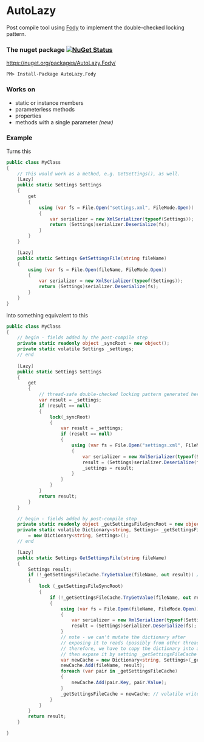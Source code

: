 # AutoLazy

Post compile tool using [Fody](https://github.com/Fody/Fody) to implement the double-checked locking pattern.

### The nuget package  [![NuGet Status](http://img.shields.io/nuget/v/AutoLazy.Fody.svg?style=flat)](https://www.nuget.org/packages/AutoLazy.Fody/)

https://nuget.org/packages/AutoLazy.Fody/

    PM> Install-Package AutoLazy.Fody

### Works on
* static or instance members
* parameterless methods
* properties
* methods with a single parameter *(new)*

### Example
Turns this
```c#
public class MyClass
{
	// This would work as a method, e.g. GetSettings(), as well.
	[Lazy]
	public static Settings Settings
	{
		get
		{
			using (var fs = File.Open("settings.xml", FileMode.Open))
			{
				var serializer = new XmlSerializer(typeof(Settings));
				return (Settings)serializer.Deserialize(fs);
			}
		}
	}

	[Lazy]
	public static Settings GetSettingsFile(string fileName)
	{
		using (var fs = File.Open(fileName, FileMode.Open))
		{
			var serializer = new XmlSerializer(typeof(Settings));
			return (Settings)serializer.Deserialize(fs);
		}
	}
}
```

Into something equivalent to this
```c#
public class MyClass
{
	// begin - fields added by the post-compile step
	private static readonly object _syncRoot = new object();
	private static volatile Settings _settings;
	// end
	
	[Lazy]
	public static Settings Settings
	{
		get
		{
			// thread-safe double-checked locking pattern generated here
			var result = _settings;
			if (result == null)
			{
				lock(_syncRoot)
				{
					var result = _settings;
					if (result == null)
					{
						using (var fs = File.Open("settings.xml", FileMode.Open))
						{
							var serializer = new XmlSerializer(typeof(Settings));
							result = (Settings)serializer.Deserialize(fs);
							_settings = result;
						}
					}
				}
			}
			return result;
		}
	}

	// begin - fields added by post-compile step
	private static readonly object _getSettingsFileSyncRoot = new object();
	private static volatile Dictionary<string, Settings> _getSettingsFileCache
		= new Dictionary<string, Settings>();
	// end

	[Lazy]
	public static Settings GetSettingsFile(string fileName)
	{
		Settings result;
		if (!_getSettingsFileCache.TryGetValue(fileName, out result)) // volatile read
		{
			lock (_getSettingsFileSyncRoot)
			{
				if (!_getSettingsFileCache.TryGetValue(fileName, out result))
				{
					using (var fs = File.Open(fileName, FileMode.Open))
					{
						var serializer = new XmlSerializer(typeof(Settings));
						result = (Settings)serializer.Deserialize(fs);
					}
					// note - we can't mutate the dictionary after
					// exposing it to reads (possibly from other threads)
					// therefore, we have to copy the dictionary into a new one
					// then expose it by setting _getSettingsFileCache
					var newCache = new Dictionary<string, Settings>(_getSettingsFileCache.Count + 1);
					newCache.Add(fileName, result);
					foreach (var pair in _getSettingsFileCache)
					{
						newCache.Add(pair.Key, pair.Value);
					}
					_getSettingsFileCache = newCache; // volatile write
				}
			}
		}
		return result;
	}

}
```
